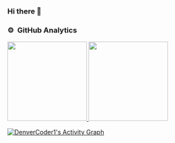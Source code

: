 ### Hi there 👋
### ⚙️ &nbsp;GitHub Analytics

<p align="left">
    <a href="https://github.com/oliveiraeverton">
    <img height="180em" src="https://github-readme-stats-eight-theta.vercel.app/api?username=oliveiraeverton&show_icons=true&theme=radical&include_all_commits=true&count_private=true"/>
    <img height="180em" src="https://github-readme-stats-eight-theta.vercel.app/api/top-langs/?username=oliveiraeverton&layout=compact&custom_title&langs_count=8&theme=monokai"/>
    </a>
</p>

<a href="https://github.com/ashutosh00710/github-readme-activity-graph"><img alt="DenverCoder1's Activity Graph" src="https://activity-graph.herokuapp.com/graph?username=oliveiraeverton&bg_color=000000&color=DBEB2D&line=85D41E&point=FFFFFF&hide_border=false" /></a>
